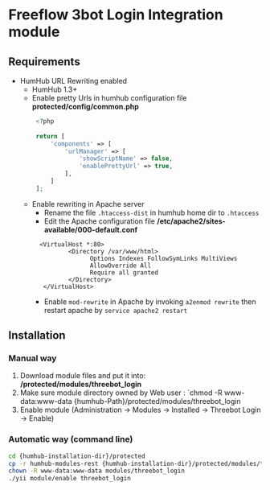 # Freeflow 3bot Login Integration module 

## Requirements

- HumHub URL Rewriting enabled
    - HumHub 1.3+
    - Enable pretty Urls in humhub configuration file **protected/config/common.php**
       ```php
        <?php
    
        return [
            'components' => [
                'urlManager' => [
                    'showScriptName' => false,
                    'enablePrettyUrl' => true,
                ],
            ]
        ];
        ```
    - Enable rewriting in Apache server
        - Rename the file `.htaccess-dist` in humhub home dir to `.htaccess`
        - Edit the Apache configuration file **/etc/apache2/sites-available/000-default.conf** 
        ```editorconfig
          <VirtualHost *:80>
                  <Directory /var/www/html>
                        Options Indexes FollowSymLinks MultiViews
                        AllowOverride All
                        Require all granted
                  </Directory>
           </VirtualHost>
        ```
        - Enable `mod-rewrite` in Apache by invoking `a2enmod rewrite` then restart apache by `service apache2 restart` 
 
## Installation

### Manual way
1. Download module files and put it into: **/protected/modules/threebot_login**
2. Make sure module directory owned by Web user : `chmod -R www-data:www-data {humhub-Path}/protected/modules/threebot_login
2. Enable module (Administration -> Modules -> Installed -> Threebot Login -> Enable)

### Automatic way (command line)

```bash
cd {humhub-installation-dir}/protected
cp -r humhub-modules-rest {humhub-installation-dir}/protected/modules/threebot_login
chown -R www-data:www-data modules/threebot_login
./yii module/enable threebot_login
```


